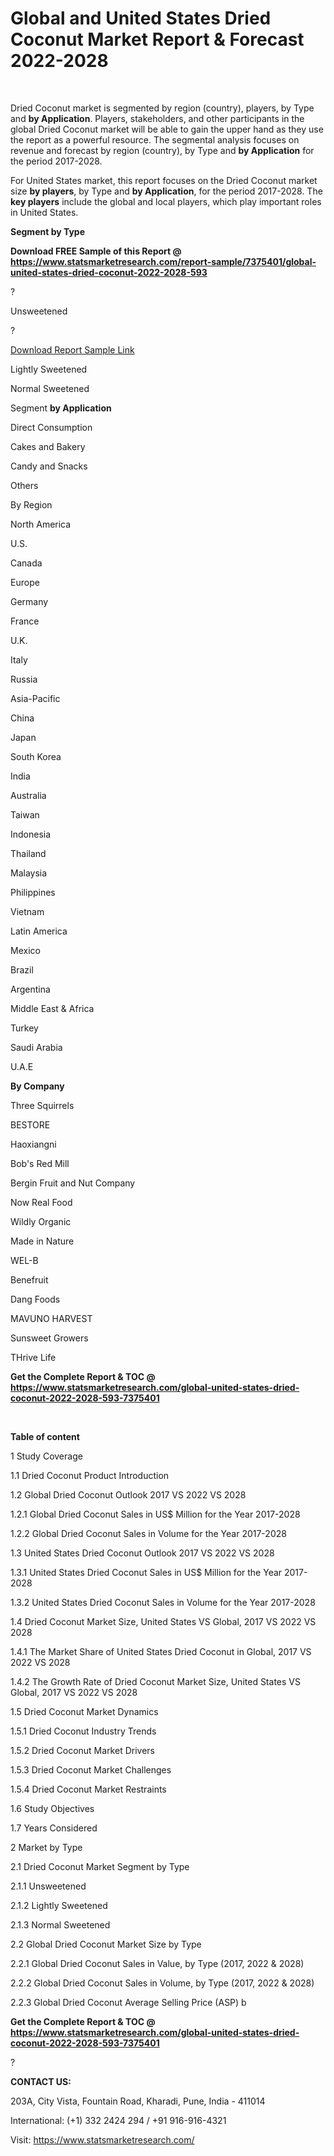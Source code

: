 <h1>Global and United States Dried Coconut Market Report & Forecast 2022-2028</h1><br/><p>Dried Coconut market is segmented by region (country), players, by Type and <strong>by Application</strong>. Players, stakeholders, and other participants in the global Dried Coconut market will be able to gain the upper hand as they use the report as a powerful resource. The segmental analysis focuses on revenue and forecast by region (country), by Type and <strong>by Application</strong> for the period 2017-2028.</p>
 
 
 
 <p>For United States market, this report focuses on the Dried Coconut market size <strong>by players</strong>, by Type and <strong>by Application</strong>, for the period 2017-2028. The <strong>key players</strong> include the global and local players, which play important roles in United States.</p>
 
 
 
 <p><strong>Segment by Type</strong></p>
 
 
 
 <div><b>Download FREE Sample of this Report @ <a href="https://www.statsmarketresearch.com/download-free-sample/7375401/global-united-states-dried-coconut-2022-2028-593">https://www.statsmarketresearch.com/report-sample/7375401/global-united-states-dried-coconut-2022-2028-593</a></b></div>
 
 
 
 <p>? </p>
 
 
 
 <p>Unsweetened</p>
 
 
 
 <p>? </p>
 
 
 
 <p><a href="https://www.statsmarketresearch.com/download-free-sample/7375401/global-united-states-dried-coconut-2022-2028-593">Download Report Sample Link</a></p>
 
 
 
 <p>Lightly Sweetened</p>
 
 
 
 <p>Normal Sweetened</p>
 
 
 
 <p>Segment <strong>by Application</strong></p>
 
 
 
 <p>Direct Consumption</p>
 
 
 
 <p>Cakes and Bakery</p>
 
 
 
 <p>Candy and Snacks</p>
 
 
 
 <p>Others</p>
 
 
 
 <p>By Region</p>
 
 
 
 <p>North America</p>
 
 
 
 <p>U.S.</p>
 
 
 
 <p>Canada</p>
 
 
 
 <p>Europe</p>
 
 
 
 <p>Germany</p>
 
 
 
 <p>France</p>
 
 
 
 <p>U.K.</p>
 
 
 
 <p>Italy</p>
 
 
 
 <p>Russia</p>
 
 
 
 <p>Asia-Pacific</p>
 
 
 
 <p>China</p>
 
 
 
 <p>Japan</p>
 
 
 
 <p>South Korea</p>
 
 
 
 <p>India</p>
 
 
 
 <p>Australia</p>
 
 
 
 <p>Taiwan</p>
 
 
 
 <p>Indonesia</p>
 
 
 
 <p>Thailand</p>
 
 
 
 <p>Malaysia</p>
 
 
 
 <p>Philippines</p>
 
 
 
 <p>Vietnam</p>
 
 
 
 <p>Latin America</p>
 
 
 
 <p>Mexico</p>
 
 
 
 <p>Brazil</p>
 
 
 
 <p>Argentina</p>
 
 
 
 <p>Middle East & Africa</p>
 
 
 
 <p>Turkey</p>
 
 
 
 <p>Saudi Arabia</p>
 
 
 
 <p>U.A.E</p>
 
 
 
 <p><strong>By Company</strong></p>
 
 
 
 <p>Three Squirrels</p>
 
 
 
 <p>BESTORE</p>
 
 
 
 <p>Haoxiangni</p>
 
 
 
 <p>Bob&#39;s Red Mill</p>
 
 
 
 <p>Bergin Fruit and Nut Company</p>
 
 
 
 <p>Now Real Food</p>
 
 
 
 <p>Wildly Organic</p>
 
 
 
 <p>Made in Nature</p>
 
 
 
 <p>WEL-B</p>
 
 
 
 <p>Benefruit</p>
 
 
 
 <p>Dang Foods</p>
 
 
 
 <p>MAVUNO HARVEST</p>
 
 
 
 <p>Sunsweet Growers</p>
 
 
 
 <p>THrive Life</p>
 
 
 
 <div><b>Get the Complete Report & TOC @ <a href="https://www.statsmarketresearch.com/global-united-states-dried-coconut-2022-2028-593-7375401">https://www.statsmarketresearch.com/global-united-states-dried-coconut-2022-2028-593-7375401</a></b></div>
 
 
 
 <p><br />
 
 <b>Table of content</b></p>
 
 
 
 <p>1 Study Coverage<br />
 
 1.1 Dried Coconut Product Introduction<br />
 
 1.2 Global Dried Coconut Outlook 2017 VS 2022 VS 2028<br />
 
 1.2.1 Global Dried Coconut Sales in US$ Million for the Year 2017-2028<br />
 
 1.2.2 Global Dried Coconut Sales in Volume for the Year 2017-2028<br />
 
 1.3 United States Dried Coconut Outlook 2017 VS 2022 VS 2028<br />
 
 1.3.1 United States Dried Coconut Sales in US$ Million for the Year 2017-2028<br />
 
 1.3.2 United States Dried Coconut Sales in Volume for the Year 2017-2028<br />
 
 1.4 Dried Coconut Market Size, United States VS Global, 2017 VS 2022 VS 2028<br />
 
 1.4.1 The Market Share of United States Dried Coconut in Global, 2017 VS 2022 VS 2028<br />
 
 1.4.2 The Growth Rate of Dried Coconut Market Size, United States VS Global, 2017 VS 2022 VS 2028<br />
 
 1.5 Dried Coconut Market Dynamics<br />
 
 1.5.1 Dried Coconut Industry Trends<br />
 
 1.5.2 Dried Coconut Market Drivers<br />
 
 1.5.3 Dried Coconut Market Challenges<br />
 
 1.5.4 Dried Coconut Market Restraints<br />
 
 1.6 Study Objectives<br />
 
 1.7 Years Considered<br />
 
 2 Market by Type<br />
 
 2.1 Dried Coconut Market Segment by Type<br />
 
 2.1.1 Unsweetened<br />
 
 2.1.2 Lightly Sweetened<br />
 
 2.1.3 Normal Sweetened<br />
 
 2.2 Global Dried Coconut Market Size by Type<br />
 
 2.2.1 Global Dried Coconut Sales in Value, by Type (2017, 2022 & 2028)<br />
 
 2.2.2 Global Dried Coconut Sales in Volume, by Type (2017, 2022 & 2028)<br />
 
 2.2.3 Global Dried Coconut Average Selling Price (ASP) b</p>
 
 
 
 <div><b>Get the Complete Report & TOC @ <a href="https://www.statsmarketresearch.com/global-united-states-dried-coconut-2022-2028-593-7375401">https://www.statsmarketresearch.com/global-united-states-dried-coconut-2022-2028-593-7375401</a></b></div>
 
 
 
 <p>? </p>
 
 
 
 <p><b>CONTACT US:</b><br />
 
 203A, City Vista, Fountain Road, Kharadi, Pune, India - 411014<br />
 
 International: (+1) 332 2424 294 / +91 916-916-4321<br />
 
 Visit: <a href="https://www.statsmarketresearch.com/">https://www.statsmarketresearch.com/</a></p>